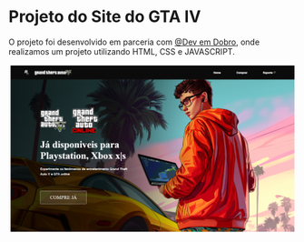 <h1> Projeto do Site do GTA IV</h1>

<p>O projeto foi desenvolvido em parceria com <a href=" www.youtube.com/@DevemDobro">@Dev em Dobro</a>, onde realizamos um projeto utilizando HTML, CSS e JAVASCRIPT. </p>

<img src="https://github.com/Raphav98/projeto-gta/blob/main/src/img/Site.png?raw=true">
